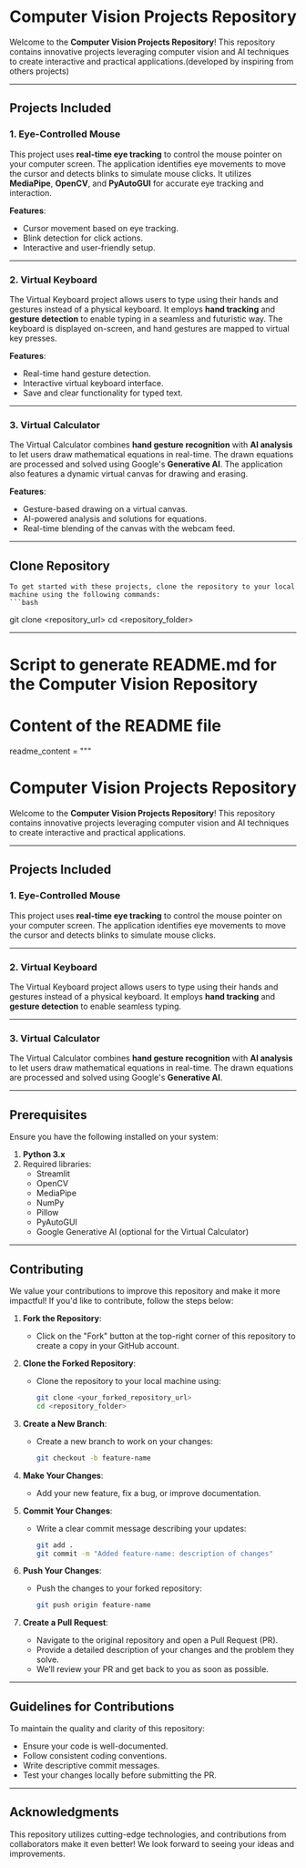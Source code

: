 # Computer Vision Projects Repository

Welcome to the **Computer Vision Projects Repository**! This repository contains innovative projects leveraging computer vision and AI techniques to create interactive and practical applications.(developed by inspiring from others projects)

---

## Projects Included

### 1. Eye-Controlled Mouse
This project uses **real-time eye tracking** to control the mouse pointer on your computer screen. The application identifies eye movements to move the cursor and detects blinks to simulate mouse clicks. It utilizes **MediaPipe**, **OpenCV**, and **PyAutoGUI** for accurate eye tracking and interaction.

**Features**:
- Cursor movement based on eye tracking.
- Blink detection for click actions.
- Interactive and user-friendly setup.

---

### 2. Virtual Keyboard
The Virtual Keyboard project allows users to type using their hands and gestures instead of a physical keyboard. It employs **hand tracking** and **gesture detection** to enable typing in a seamless and futuristic way. The keyboard is displayed on-screen, and hand gestures are mapped to virtual key presses.

**Features**:
- Real-time hand gesture detection.
- Interactive virtual keyboard interface.
- Save and clear functionality for typed text.

---

### 3. Virtual Calculator
The Virtual Calculator combines **hand gesture recognition** with **AI analysis** to let users draw mathematical equations in real-time. The drawn equations are processed and solved using Google's **Generative AI**. The application also features a dynamic virtual canvas for drawing and erasing.

**Features**:
- Gesture-based drawing on a virtual canvas.
- AI-powered analysis and solutions for equations.
- Real-time blending of the canvas with the webcam feed.

---

## Clone Repository

    To get started with these projects, clone the repository to your local machine using the following commands:
    ```bash
   git clone <repository_url>
   cd <repository_folder>

---

# Script to generate README.md for the Computer Vision Repository

# Content of the README file
readme_content = """
# Computer Vision Projects Repository

Welcome to the **Computer Vision Projects Repository**! This repository contains innovative projects leveraging computer vision and AI techniques to create interactive and practical applications.

---

## Projects Included

### 1. Eye-Controlled Mouse
This project uses **real-time eye tracking** to control the mouse pointer on your computer screen. The application identifies eye movements to move the cursor and detects blinks to simulate mouse clicks.

---

### 2. Virtual Keyboard
The Virtual Keyboard project allows users to type using their hands and gestures instead of a physical keyboard. It employs **hand tracking** and **gesture detection** to enable seamless typing.

---

### 3. Virtual Calculator
The Virtual Calculator combines **hand gesture recognition** with **AI analysis** to let users draw mathematical equations in real-time. The drawn equations are processed and solved using Google's **Generative AI**.

---

## Prerequisites

Ensure you have the following installed on your system:
1. **Python 3.x**
2. Required libraries:
   - Streamlit
   - OpenCV
   - MediaPipe
   - NumPy
   - Pillow
   - PyAutoGUI
   - Google Generative AI (optional for the Virtual Calculator)


---


## Contributing

We value your contributions to improve this repository and make it more impactful! If you'd like to contribute, follow the steps below:

1. **Fork the Repository**:
   - Click on the "Fork" button at the top-right corner of this repository to create a copy in your GitHub account.

2. **Clone the Forked Repository**:
   - Clone the repository to your local machine using:
     ```bash
     git clone <your_forked_repository_url>
     cd <repository_folder>
     ```

3. **Create a New Branch**:
   - Create a new branch to work on your changes:
     ```bash
     git checkout -b feature-name
     ```

4. **Make Your Changes**:
   - Add your new feature, fix a bug, or improve documentation.

5. **Commit Your Changes**:
   - Write a clear commit message describing your updates:
     ```bash
     git add .
     git commit -m "Added feature-name: description of changes"
     ```

6. **Push Your Changes**:
   - Push the changes to your forked repository:
     ```bash
     git push origin feature-name
     ```

7. **Create a Pull Request**:
   - Navigate to the original repository and open a Pull Request (PR).
   - Provide a detailed description of your changes and the problem they solve.
   - We’ll review your PR and get back to you as soon as possible.

---

## Guidelines for Contributions

To maintain the quality and clarity of this repository:
- Ensure your code is well-documented.
- Follow consistent coding conventions.
- Write descriptive commit messages.
- Test your changes locally before submitting the PR.

---

## Acknowledgments

This repository utilizes cutting-edge technologies, and contributions from collaborators make it even better! We look forward to seeing your ideas and improvements.
